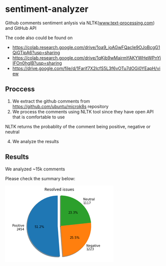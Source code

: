 # sentiment-analyzer
Github comments sentiment anlysis via NLTK(www.text-processing.com) and GitHub API

The code also could be found on  
* https://colab.research.google.com/drive/1oa9_joAGwFQacIe9OJoBcgG1QiGTipA6?usp=sharing
* https://colab.research.google.com/drive/1qKjb9wMairmYAKYWHeWPnYiIFOn0hglB?usp=sharing
* https://drive.google.com/file/d/1Farif7X2IcfS5L3f6vOTu7dOGi0YEapH/view

## Proccess

1. We extract the github comments from https://github.com/ubuntu/microk8s repository
2. We process the comments using NLTK tool since they have open API that is comfortable to use
 
 NLTK returns the probablity of the comment being positive, negative or neutral
 
4. We analyze the results

## Results

We analyzed ~15k comments

Please check the summary below:

![image](./img/rq2/resolved_issues.png)


